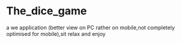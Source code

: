 # The_dice_game
a we application (better view on PC rather on mobile,not completely optimised for mobile),sit relax and enjoy
